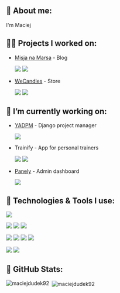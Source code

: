 ## 📖 About me:
I'm Maciej

## 👨‍💻 Projects I worked on:
- [Misja na Marsa](http://misjanamarsa.pl) - Blog
  <p align="left"> 
    
    ![](https://img.shields.io/badge/Django-informational?style=flat&logo=django&logoColor=white&color=C41E3A)
    ![](https://img.shields.io/badge/Next.js-informational?style=flat&logo=nextdotjs&logoColor=white&color=C41E3A)

  </p>
- [WeCandles](https://we-candles.com) - Store 
  <p align="left"> 
    
    ![](https://img.shields.io/badge/Django-informational?style=flat&logo=django&logoColor=white&color=C41E3A)
    ![](https://img.shields.io/badge/Next.js-informational?style=flat&logo=nextdotjs&logoColor=white&color=C41E3A)
  
  </p>
## 🔭 I’m currently working on:
  - [YADPM](https://github.com/maciejdudek92/yet-another-django-project-manager) - Django project manager
      <p align="left"> 
        
      ![](https://img.shields.io/badge/Python-informational?style=flat&logo=python&logoColor=white&color=C41E3A)
    
      </p>
  - Trainify - App for personal trainers
      <p align="left"> 
        
      ![](https://img.shields.io/badge/Flutter-informational?style=flat&logo=flutter&logoColor=white&color=C41E3A)
      ![](https://img.shields.io/badge/appwrite-informational?style=flat&logo=appwrite&logoColor=white&color=C41E3A)
    
      </p>
  - [Panely](https://pub.dev/packages/panely)  - Admin dashboard
      <p align="left">  

      ![](https://img.shields.io/badge/Flutter-informational?style=flat&logo=flutter&logoColor=white&color=C41E3A)
    
      </p>
        
## 🔧 Technologies & Tools I use:
![](https://img.shields.io/badge/OS-macOS-informational?style=flat&logo=macos&logoColor=white&color=C41E3A)
<p align="left"> 
  
  ![](https://img.shields.io/badge/Code-Python-informational?style=flat&logo=python&logoColor=white&color=C41E3A)
  ![](https://img.shields.io/badge/Code-JavaScript-informational?style=flat&logo=javascript&logoColor=white&color=C41E3A)
  ![](https://img.shields.io/badge/Code-Dart-informational?style=flat&logo=dart&logoColor=white&color=C41E3A)
  
</p>
<p align="left"> 
  
  ![](https://img.shields.io/badge/Framework-Django-informational?style=flat&logo=django&logoColor=white&color=C41E3A)
  ![](https://img.shields.io/badge/Framework-Flutter-informational?style=flat&logo=flutter&logoColor=white&color=C41E3A)
  ![](https://img.shields.io/badge/Framework-React-informational?style=flat&logo=react&logoColor=white&color=C41E3A)
  ![](https://img.shields.io/badge/Framework-Next.js-informational?style=flat&logo=nextdotjs&logoColor=white&color=C41E3A)

</p>
<p align="left"> 
  
  ![](https://img.shields.io/badge/Tools-appwrite-informational?style=flat&logo=appwrite&logoColor=white&color=C41E3A)
  ![](https://img.shields.io/badge/Tools-Docker-informational?style=flat&logo=docker&logoColor=white&color=C41E3A)
  
</p>







 ## 📄 GitHub Stats:
<p><img align="left" src="https://github-readme-stats.vercel.app/api/top-langs?username=maciejdudek92&show_icons=true&locale=en&layout=compact" alt="maciejdudek92" /></p>
<p>&nbsp;<img align="center" src="https://github-readme-stats.vercel.app/api?username=maciejdudek92&show_icons=true&locale=en" alt="maciejdudek92" /></p>
